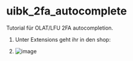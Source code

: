 # uibk_2fa_autocomplete

Tutorial für OLAT/LFU 2FA autocompletion.

1. Unter Extensions geht ihr in den shop:

2. ![image](https://github.com/user-attachments/assets/b171973c-b8c1-46e4-bfca-23b048034045)
